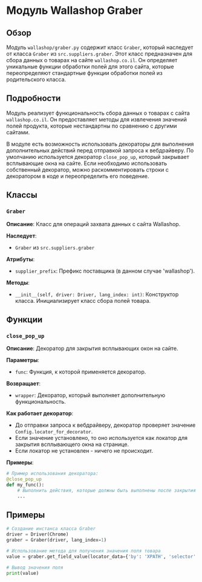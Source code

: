 # Модуль Wallashop Graber

## Обзор

Модуль `wallashop/graber.py` содержит класс `Graber`, который наследует от класса `Graber` из `src.suppliers.graber`. Этот класс предназначен для сбора данных о товарах на сайте `wallashop.co.il`. Он определяет уникальные функции обработки полей для этого сайта, которые переопределяют стандартные функции обработки полей из родительского класса.

## Подробности

Модуль реализует функциональность сбора данных о товарах с сайта `wallashop.co.il`. Он предоставляет методы для извлечения значений полей продукта, которые нестандартны по сравнению с другими сайтами. 

В модуле есть возможность использовать декораторы для выполнения дополнительных действий перед отправкой запроса к вебдрайверу. По умолчанию используется декоратор `close_pop_up`, который закрывает всплывающие окна на сайте. Если необходимо использовать собственный декоратор, можно раскомментировать строки с декоратором в коде и переопределить его поведение.

## Классы

### `Graber`

**Описание**: Класс для операций захвата данных с сайта Wallashop.

**Наследует**:
- `Graber` из `src.suppliers.graber`

**Атрибуты**:
- `supplier_prefix`: Префикс поставщика (в данном случае 'wallashop').

**Методы**:
- `__init__(self, driver: Driver, lang_index: int)`: Конструктор класса. Инициализирует класс сбора полей товара.

## Функции

### `close_pop_up`

**Описание**: Декоратор для закрытия всплывающих окон на сайте.

**Параметры**:
- `func`: Функция, к которой применяется декоратор.

**Возвращает**:
- `wrapper`: Декоратор, который выполняет дополнительную функциональность.

**Как работает декоратор**:
- До отправки запроса к вебдрайверу, декоратор проверяет значение `Config.locator_for_decorator`. 
- Если значение установлено, то оно используется как локатор для закрытия всплывающего окна на странице. 
-  Если локатор не установлен - ничего не происходит.

**Примеры**:
```python
# Пример использования декоратора:
@close_pop_up
def my_func():
    # Выполнить действия, которые должны быть выполнены после закрытия всплывающего окна.
    ...
```

## Примеры

```python
# Создание инстанса класса Graber
driver = Driver(Chrome)
graber = Graber(driver, lang_index=1)

# Использование метода для получения значения поля товара
value = graber.get_field_value(locator_data={'by': 'XPATH', 'selector': '//div[@id = 'product-price']'})

# Вывод значения поля
print(value)
```